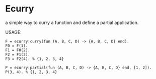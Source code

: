 Ecurry
======

a simple way to curry a function and define a partial application.

USAGE:

```
F = ecurry:curry(fun (A, B, C, D) -> {A, B, C, D} end).
F0 = F(1).
F1 = F0(2).
F2 = F1(3).
F3 = F2(4). % {1, 2, 3, 4}

P = ecurry:partial(fun (A, B, C, D) -> {A, B, C, D} end, [1, 2]).
P(3, 4). % {1, 2, 3, 4}
```
